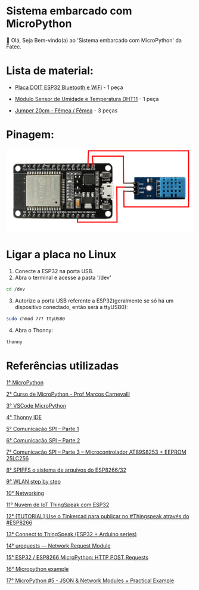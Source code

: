 # Sistema embarcado com MicroPython

👋 Olá, Seja Bem-vindo(a) ao 'Sistema embarcado com MicroPython' da Fatec.

# Lista de material:

* [Placa DOIT ESP32 Bluetooth e WiFi](https://www.baudaeletronica.com.br/placa-doit-esp32-bluetooth-e-wifi.html) - 1 peça

* [Módulo Sensor de Umidade e Temperatura DHT11](https://www.baudaeletronica.com.br/modulo-sensor-de-umidade-e-temperatura-dht11.html?gclid=CjwKCAjwn6GGBhADEiwAruUcKlkDa1f-6k0j_LFV7j8PYV4F2rHlHoGEVJF-KmEFXHk7QO1j4m3UfBoC76oQAvD_BwE) - 1 peça

* [Jumper 20cm - Fêmea / Fêmea](https://www.baudaeletronica.com.br/kit-jumper-premium-20cm-femea-femea.html) - 3 peças

# Pinagem:

![pinout](https://raw.githubusercontent.com/claudimf/projeto_fatec/main/ESP32/pinout.png)

# Ligar a placa no Linux
1. Conecte a ESP32 na porta USB.
2. Abra o terminal e acesse a pasta '/dev'
```sh
cd /dev
```
3. Autorize a porta USB referente a ESP32(geralmente se só há um dispositivo conectado, então será a ttyUSB0):
```sh
sudo chmod 777 ttyUSB0
```
4. Abra o Thonny:
```sh
thonny
```

# Referências utilizadas

[1° MicroPython](https://micropython.org/)

[2° Curso de MicroPython - Prof Marcos Carnevalli](https://www.youtube.com/watch?v=MTy7YX0Jr_Y)

[3° VSCode MicroPython](https://marketplace.visualstudio.com/items?itemName=dphans.micropython-ide-vscode)

[4° Thonny IDE](https://thonny.org/)

[5° Comunicação SPI – Parte 1](https://www.embarcados.com.br/spi-parte-1/)

[6° Comunicação SPI – Parte 2](https://www.embarcados.com.br/comunicacao-spi-parte-2/)

[7° Comunicação SPI – Parte 3 – Microcontrolador AT89S8253 + EEPROM 25LC256](https://www.embarcados.com.br/comunicacao-spi-parte-3-at89s8253/)

[8° SPIFFS o sistema de arquivos do ESP8266/32](https://www.embarcados.com.br/spiffs-o-sistema-de-arquivos-do-esp8266-32/)

[9° WLAN step by step](https://docs.micropython.org/en/latest/wipy/tutorial/wlan.html)

[10° Networking](https://docs.micropython.org/en/v1.15/esp32/quickref.html#networking)

[11° Nuvem de IoT ThingSpeak com ESP32](https://www.youtube.com/watch?v=Q0geriSwlg8)

[12° [TUTORIAL] Use o Tinkercad para publicar no #Thingspeak através do #ESP8266](https://www.youtube.com/watch?v=IhbyzAKt4bc)

[13° Connect to ThingSpeak (ESP32 + Arduino series)](https://www.youtube.com/watch?v=F1fQ8m3S8-4)

[14° urequests — Network Request Module](https://makeblock-micropython-api.readthedocs.io/en/latest/public_library/Third-party-libraries/urequests.html)

[15° ESP32 / ESP8266 MicroPython: HTTP POST Requests](https://techtutorialsx.com/2017/06/18/esp32-esp8266-micropython-http-post-requests/)

[16° Micropython example](https://forum.micropython.org/viewtopic.php?t=5496)

[17° MicroPython #5 - JSON & Network Modules + Practical Example](https://www.youtube.com/watch?v=Kqnw9jvceSg)
